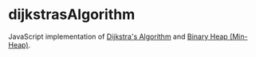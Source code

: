 # dijkstrasAlgorithm
JavaScript implementation of [Dijkstra's Algorithm](https://en.wikipedia.org/wiki/Dijkstra%27s_algorithm) and [Binary Heap (Min-Heap)](https://en.wikipedia.org/wiki/Binary_heap).
